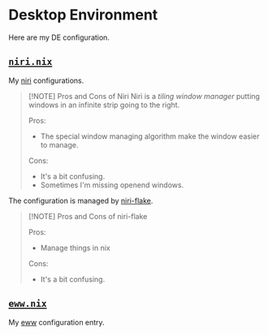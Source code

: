 # Desktop Environment
Here are my DE configuration.

## [`niri.nix`](./niri.nix)

My [niri](https://github.com/YaLTeR/niri) configurations.

> [!NOTE] Pros and Cons of Niri
> Niri is a *tiling window manager* putting windows in an infinite strip going
> to the right.
>
> Pros:
>
> - The special window managing algorithm make the window easier to manage.
>
> Cons:
>
> - It's a bit confusing.
> - Sometimes I'm missing openend windows.

The configuration is managed by [niri-flake](https://github.com/sodiboo/niri-flake).

> [!NOTE] Pros and Cons of niri-flake
>
> Pros:
>
> - Manage things in nix
>
> Cons:
>
> - It's a bit confusing.

## [`eww.nix`](./eww.nix)

My [eww](https://github.com/elkowar/eww) configuration entry.
